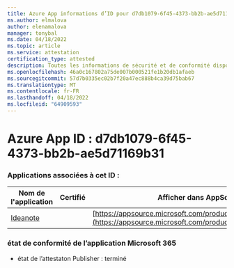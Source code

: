 ```yaml
---
title: Azure App informations d’ID pour d7db1079-6f45-4373-bb2b-ae5d71169b31
ms.author: elmalova
author: elenamalova
manager: tonybal
ms.date: 04/18/2022
ms.topic: article
ms.service: attestation
certification_type: attested
description: Toutes les informations de sécurité et de conformité disponibles pour d7db1079-6f45-4373-bb2b-ae5d71169b31.
ms.openlocfilehash: 46a0c167802a75de007b000521fe1b20db1afaeb
ms.sourcegitcommit: 57d7b0335ec02b7f20a47ec888b4ca39d75bab67
ms.translationtype: MT
ms.contentlocale: fr-FR
ms.lasthandoff: 04/18/2022
ms.locfileid: "64909593"
---
```

# <a name="azure-app-id-d7db1079-6f45-4373-bb2b-ae5d71169b31"></a>Azure App ID : d7db1079-6f45-4373-bb2b-ae5d71169b31


### <a name="apps-associated-with-this-id"></a>Applications associées à cet ID :
| **Nom de l'application** | **Certifié** | **Afficher dans AppSource** |
|--------------|---------------|-----------------------|
| [Ideanote](../forward/WA200003876.md) |  | [https://appsource.microsoft.com/product/office/WA200003876](https://appsource.microsoft.com/product/office/WA200003876) |

### <a name="microsoft-365-app-compliance-status"></a>état de conformité de l’application Microsoft 365
- état de l’attestaton Publisher : terminé
